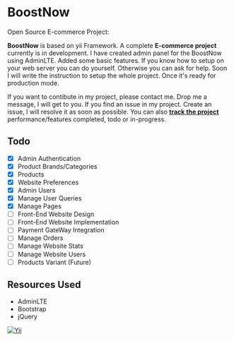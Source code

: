 # BoostNow
Open Source E-commerce Project:

**BoostNow** is based on yii Framework. A complete **E-commerce project** currently is in development. I have created admin panel for the BoostNow using AdminLTE. Added some basic features. If you know how to setup on your web server you can do yourself. Otherwise you can ask for help. Soon I will write the instruction to setup the whole project. Once it's ready for production mode.

If you want to contibute in my project, please contact me. Drop me a message, I will get to you. If you find an issue in my project. Create an issue, I will resolve it as soon as possible. You can also **[track the project](https://github.com/zeeforum/BoostNow/projects/1)** performance/features completed, todo or in-progress.


## Todo

- [x] Admin Authentication
- [x] Product Brands/Categories
- [x] Products
- [x] Website Preferences
- [x] Admin Users
- [x] Manage User Queries
- [x] Manage Pages
- [ ] Front-End Website Design
- [ ] Front-End Website Implementation
- [ ] Payment GateWay Integration
- [ ] Manage Orders
- [ ] Manage Website Stats
- [ ] Manage Website Users
- [ ] Products Variant (Future)

## Resources Used

- AdminLTE
- Bootstrap
- jQuery

[![Yii](https://img.shields.io/badge/Powered_by-Yii_Framework-green.svg?style=flat)](http://www.yiiframework.com/)